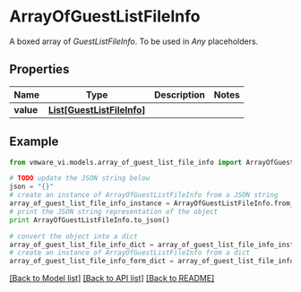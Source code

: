 # ArrayOfGuestListFileInfo

A boxed array of *GuestListFileInfo*. To be used in *Any* placeholders. 

## Properties
Name | Type | Description | Notes
------------ | ------------- | ------------- | -------------
**value** | [**List[GuestListFileInfo]**](GuestListFileInfo.md) |  | 

## Example

```python
from vmware_vi.models.array_of_guest_list_file_info import ArrayOfGuestListFileInfo

# TODO update the JSON string below
json = "{}"
# create an instance of ArrayOfGuestListFileInfo from a JSON string
array_of_guest_list_file_info_instance = ArrayOfGuestListFileInfo.from_json(json)
# print the JSON string representation of the object
print ArrayOfGuestListFileInfo.to_json()

# convert the object into a dict
array_of_guest_list_file_info_dict = array_of_guest_list_file_info_instance.to_dict()
# create an instance of ArrayOfGuestListFileInfo from a dict
array_of_guest_list_file_info_form_dict = array_of_guest_list_file_info.from_dict(array_of_guest_list_file_info_dict)
```
[[Back to Model list]](../README.md#documentation-for-models) [[Back to API list]](../README.md#documentation-for-api-endpoints) [[Back to README]](../README.md)



